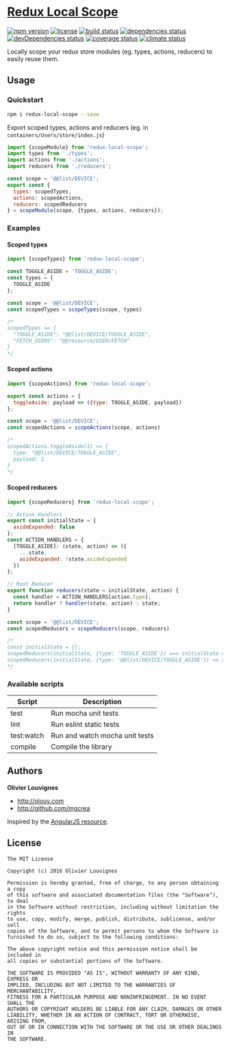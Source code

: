 # [Redux Local Scope](http://mgcrea.github.io/redux-local-scope)

[![npm version](https://img.shields.io/npm/v/redux-local-scope.svg)](https://github.com/mgcrea/redux-local-scope/releases) [![license](https://img.shields.io/github/license/mgcrea/redux-local-scope.svg?style=flat)](https://tldrlegal.com/license/mit-license) [![build status](http://img.shields.io/travis/mgcrea/redux-local-scope/master.svg?style=flat)](http://travis-ci.org/mgcrea/redux-local-scope) [![dependencies status](https://img.shields.io/david/mgcrea/redux-local-scope.svg?style=flat)](https://david-dm.org/mgcrea/redux-local-scope) [![devDependencies status](https://img.shields.io/david/dev/mgcrea/redux-local-scope.svg?style=flat)](https://david-dm.org/mgcrea/redux-local-scope#info=devDependencies) [![coverage status](http://img.shields.io/codeclimate/coverage/github/mgcrea/redux-local-scope.svg?style=flat)](https://codeclimate.com/github/mgcrea/redux-local-scope) [![climate status](https://img.shields.io/codeclimate/github/mgcrea/redux-local-scope.svg?style=flat)](https://codeclimate.com/github/mgcrea/redux-local-scope)

Locally scope your redux store modules (eg. types, actions, reducers) to easily reuse them.

## Usage

### Quickstart

```bash
npm i redux-local-scope --save
```

Export scoped types, actions and reducers (eg. in `containers/Users/store/index.js`)

```js
import {scopeModule} from 'redux-local-scope';
import types from './types';
import actions from './actions';
import reducers from './reducers';

const scope = '@@list/DEVICE';
export const {
  types: scopedTypes,
  actions: scopedActions,
  reducers: scopedReducers
} = scopeModule(scope, {types, actions, reducers});
```

### Examples

#### Scoped types

```js
import {scopeTypes} from 'redux-local-scope';

const TOGGLE_ASIDE = 'TOGGLE_ASIDE';
const types = {
  TOGGLE_ASIDE
};

const scope = '@@list/DEVICE';
const scopedTypes = scopeTypes(scope, types)

/*  
scopedTypes == {
  "TOGGLE_ASIDE": "@@list/DEVICE/TOGGLE_ASIDE",
  "FETCH_USERS": "@@resource/USER/FETCH"
}
*/
```

#### Scoped actions

```js
import {scopeActions} from 'redux-local-scope';

export const actions = {
  toggleAside: payload => ({type: TOGGLE_ASIDE, payload})
};

const scope = '@@list/DEVICE';
const scopedActions = scopeActions(scope, actions)

/*  
scopedActions.toggleAside(1) == {
  type: "@@list/DEVICE/TOGGLE_ASIDE",
  payload: 1
}
*/
```

#### Scoped reducers

```js
import {scopeReducers} from 'redux-local-scope';

// Action Handlers
export const initialState = {
  asideExpanded: false
};
const ACTION_HANDLERS = {
  [TOGGLE_ASIDE]: (state, action) => ({
    ...state,
    asideExpanded: !state.asideExpanded
  })
};

// Root Reducer
export function reducers(state = initialState, action) {
  const handler = ACTION_HANDLERS[action.type];
  return handler ? handler(state, action) : state;
}

const scope = '@@list/DEVICE';
const scopedReducers = scopeReducers(scope, reducers)

/*  
const initialState = {};
scopedReducers(initialState, {type: 'TOGGLE_ASIDE'}) === initialState == {asideExpanded: false}
scopedReducers(initialState, {type: '@@list/DEVICE/TOGGLE_ASIDE'}) == {asideExpanded: true}
*/
```


### Available scripts

| **Script** | **Description** |
|----------|-------|
| test | Run mocha unit tests |
| lint | Run eslint static tests |
| test:watch | Run and watch mocha unit tests |
| compile | Compile the library |


## Authors

**Olivier Louvignes**

+ http://olouv.com
+ http://github.com/mgcrea

Inspired by the [AngularJS resource](https://github.com/angular/angular.js/blob/master/src/ngResource/resource.js).

## License

```
The MIT License

Copyright (c) 2016 Olivier Louvignes

Permission is hereby granted, free of charge, to any person obtaining a copy
of this software and associated documentation files (the "Software"), to deal
in the Software without restriction, including without limitation the rights
to use, copy, modify, merge, publish, distribute, sublicense, and/or sell
copies of the Software, and to permit persons to whom the Software is
furnished to do so, subject to the following conditions:

The above copyright notice and this permission notice shall be included in
all copies or substantial portions of the Software.

THE SOFTWARE IS PROVIDED "AS IS", WITHOUT WARRANTY OF ANY KIND, EXPRESS OR
IMPLIED, INCLUDING BUT NOT LIMITED TO THE WARRANTIES OF MERCHANTABILITY,
FITNESS FOR A PARTICULAR PURPOSE AND NONINFRINGEMENT. IN NO EVENT SHALL THE
AUTHORS OR COPYRIGHT HOLDERS BE LIABLE FOR ANY CLAIM, DAMAGES OR OTHER
LIABILITY, WHETHER IN AN ACTION OF CONTRACT, TORT OR OTHERWISE, ARISING FROM,
OUT OF OR IN CONNECTION WITH THE SOFTWARE OR THE USE OR OTHER DEALINGS IN
THE SOFTWARE.
```
